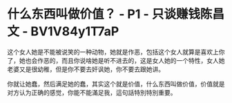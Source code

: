 # 什么东西叫做价值？ - P1 - 只谈赚钱陈昌文 - BV1V84y1T7aP

这个女人她是不能被说笑的一种动物，她就是作恶，包括这个女人就算是喜欢上你了，她也会作恶的，而且你说啥她是听不进去的，这是女人她的一个特性，女人她老婆又是很幼稚，但是你不要去奸讽她，你不要去跟她讲。

你就让她蠢，然后满足她的蠢，其实这个就是价值，什么东西叫做价值，价值就是对方认为正确的感觉，你能不能滿足我，這句話特別特別重要。

